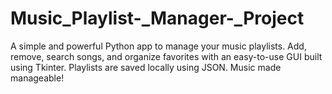 # Music_Playlist-_Manager-_Project
 A simple and powerful Python app to manage your music playlists. Add, remove, search songs, and organize favorites with an easy-to-use GUI built using Tkinter. Playlists are saved locally using JSON. Music made manageable!
